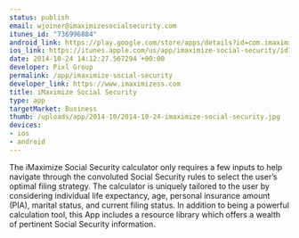 ```yaml
--- 
status: publish
email: wjoiner@imaximizesocialsecurity.com
itunes_id: "736996884"
android_link: https://play.google.com/store/apps/details?id=com.imaximize.imaximize
ios_link: https://itunes.apple.com/us/app/imaximize-social-security/id736996884?mt=8
date: 2014-10-24 14:12:27.567294 +00:00
developer: Pixl Group
permalink: /app/imaximize-social-security
developer_link: https://www.imaximizess.com
title: iMaximize Social Security
type: app
targetMarket: Business
thumb: /uploads/app/2014-10/2014-10-24-imaximize-social-security.jpg
devices: 
- ios
- android
---
```


The iMaximize Social Security calculator only requires a few inputs to help navigate through the convoluted Social Security rules to select the user’s optimal filing strategy. The calculator is uniquely tailored to the user by considering individual life expectancy, age, personal insurance amount (PIA), marital status, and current filing status. In addition to being a powerful calculation tool, this App includes a resource library which offers a wealth of pertinent Social Security information.
